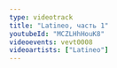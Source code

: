 ```yaml
---
type: videotrack
title: "Latineo, часть 1"
youtubeId: "MCZLHhHouK8"
videoevents: vevt0008
videoartists: ["Latineo"]
---
```

